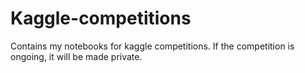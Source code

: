 # Kaggle-competitions
Contains my notebooks for kaggle competitions. If the competition is ongoing, it will be made private.
